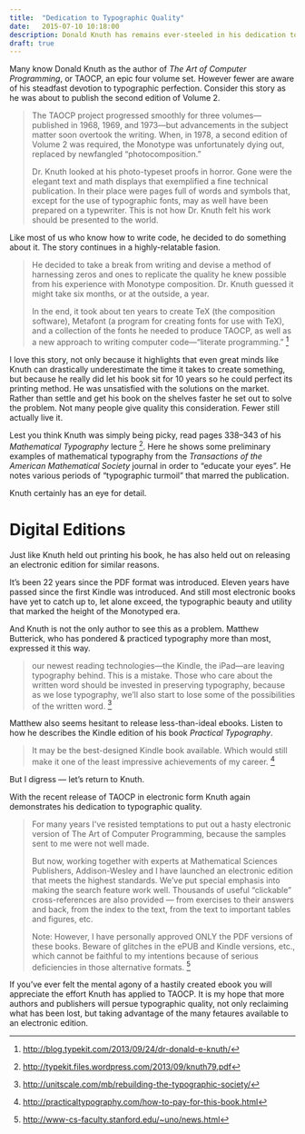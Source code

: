 ```yaml
---
title:  "Dedication to Typographic Quality"
date:   2015-07-10 10:18:00
description: Donald Knuth has remains ever-steeled in his dedication to typographic quality
draft: true
---
```


Many know Donald Knuth as the author of *The Art of Computer Programming*, or TAOCP, an epic four volume set. However fewer are aware of his steadfast devotion to typographic perfection. Consider this story as he was about to publish the second edition of Volume 2.

> The TAOCP project progressed smoothly for three volumes—published in 1968, 1969, and 1973—but advancements in the subject matter soon overtook the writing. When, in 1978, a second edition of Volume 2 was required, the Monotype was unfortunately dying out, replaced by newfangled “photocomposition.”
>
> Dr. Knuth looked at his photo-typeset proofs in horror. Gone were the elegant text and math displays that exemplified a fine technical publication. In their place were pages full of words and symbols that, except for the use of typographic fonts, may as well have been prepared on a typewriter. This is not how Dr. Knuth felt his work should be presented to the world. 

Like most of us who know how to write code, he decided to do something about it. The story continues in a highly-relatable fasion.

> He decided to take a break from writing and devise a method of harnessing zeros and ones to replicate the quality he knew possible from his experience with Monotype composition. Dr. Knuth guessed it might take six months, or at the outside, a year. 
>
> In the end, it took about ten years to create TeX (the composition software), Metafont (a program for creating fonts for use with TeX), and a collection of the fonts he needed to produce TAOCP, as well as a new approach to writing computer code—“literate programming.” [^1]

I love this story, not only because it highlights that even great minds like Knuth can drastically underestimate the time it takes to create something, but because he really did let his book sit for 10 years so he could perfect its printing method. He was unsatisfied with the solutions on the market. Rather than settle and get his book on the shelves faster he set out to solve the problem. Not many people give quality this consideration. Fewer still actually live it.

Lest you think Knuth was simply being picky, read pages 338–343 of his *Mathematical Typography* lecture [^3]. Here he shows some preliminary examples of mathematical typography from the *Transactions of the American Mathematical Society* journal in order to “educate your eyes”. He notes various periods of “typographic turmoil” that marred the publication.

Knuth certainly has an eye for detail.

# Digital Editions

Just like Knuth held out printing his book, he has also held out on releasing an electronic edition for similar reasons. 

It’s been 22 years since the PDF format was introduced. Eleven years have passed since the first Kindle was introduced. And still most electronic books have yet to catch up to, let alone exceed, the typographic beauty and utility that marked the height of the Monotyped era.

And Knuth is not the only author to see this as a problem. Matthew Butterick, who has pondered & practiced typography more than most, expressed it this way.

> our newest reading technologies—the Kindle, the iPad—are leaving typography behind. This is a mistake. Those who care about the written word should be invested in preserving typography, because as we lose typography, we’ll also start to lose some of the possibilities of the written word. [^4]

Matthew also seems hesitant to release less-than-ideal ebooks. Listen to how he describes the Kindle edition of his book *Practical Typography*.

> It may be the best-de­signed Kin­dle book avail­able. Which would still make it one of the least im­pres­sive achieve­ments of my ca­reer. [^5]

But I digress — let’s return to Knuth.

With the recent release of TAOCP in electronic form Knuth again demonstrates his dedication to typographic quality.

> For many years I've resisted temptations to put out a hasty electronic version of The Art of Computer Programming, because the samples sent to me were not well made.
>
> But now, working together with experts at Mathematical Sciences Publishers, Addison-Wesley and I have launched an electronic edition that meets the highest standards. We’ve put special emphasis into making the search feature work well. Thousands of useful “clickable” cross-references are also provided — from exercises to their answers and back, from the index to the text, from the text to important tables and figures, etc.
>
> Note: However, I have personally approved ONLY the PDF versions of these books. Beware of glitches in the ePUB and Kindle versions, etc., which cannot be faithful to my intentions because of serious deficiencies in those alternative formats. [^2]

If you’ve ever felt the mental agony of a hastily created ebook you will appreciate the effort Knuth has applied to TAOCP. It is my hope that more authors and publishers will persue typographic quality, not only reclaiming what has been lost, but taking advantage of the many fetaures available to an electronic edition.

[^1]: http://blog.typekit.com/2013/09/24/dr-donald-e-knuth/
[^2]: http://www-cs-faculty.stanford.edu/~uno/news.html
[^3]: http://typekit.files.wordpress.com/2013/09/knuth79.pdf
[^4]: http://unitscale.com/mb/rebuilding-the-typographic-society/
[^5]: http://practicaltypography.com/how-to-pay-for-this-book.html